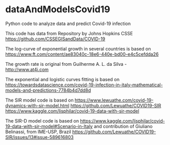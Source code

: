 # dataAndModelsCovid19
Python code to analyze data and predict Covid-19 infection
 
This code has data from Repository by Johns Hopkins CSSE
https://github.com/CSSEGISandData/COVID-19

The log-curve of exponential growth in several countries is based on
https://www.ft.com/content/ae83040c-18e6-440e-bd00-e4c5cefdda26

The growth rate is original from Guilherme A. L. da Silva - http://www.at4i.com

The exponential and logistic curves fitting is based on
https://towardsdatascience.com/covid-19-infection-in-italy-mathematical-models-and-predictions-7784b4d7dd8d

The SIR model code is based on
https://www.lewuathe.com/covid-19-dynamics-with-sir-model.html
https://github.com/Lewuathe/COVID19-SIR
https://www.kaggle.com/lisphilar/covid-19-data-with-sir-model

The SIR-D model code is based on
https://www.kaggle.com/lisphilar/covid-19-data-with-sir-model#Scenario-in-Italy
and
contribution of Giuliano Belinassi, from IME-USP, Brazil
https://github.com/Lewuathe/COVID19-SIR/issues/13#issue-589616803


